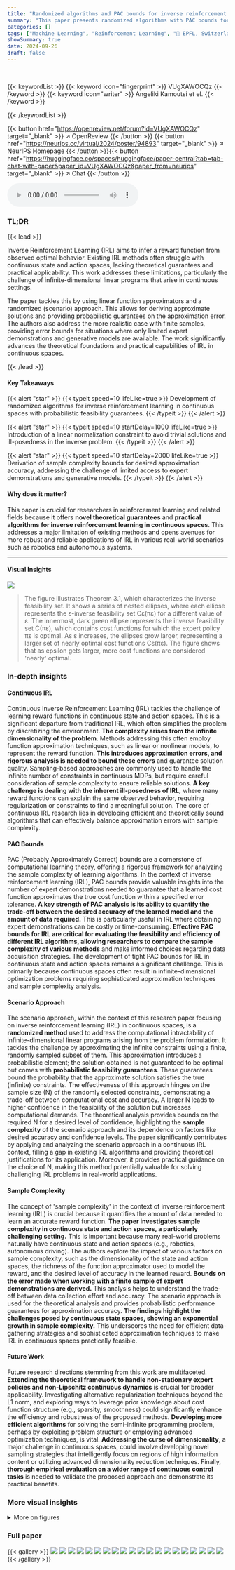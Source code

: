 ```yaml
---
title: "Randomized algorithms and PAC bounds for inverse reinforcement learning in continuous spaces"
summary: "This paper presents randomized algorithms with PAC bounds for solving inverse reinforcement learning problems in continuous state and action spaces, offering robust theoretical guarantees and practica..."
categories: []
tags: ["Machine Learning", "Reinforcement Learning", "🏢 EPFL, Switzerland",]
showSummary: true
date: 2024-09-26
draft: false
---
```


<br>

{{< keywordList >}}
{{< keyword icon="fingerprint" >}} VUgXAWOCQz {{< /keyword >}}
{{< keyword icon="writer" >}} Angeliki Kamoutsi et el. {{< /keyword >}}
 
{{< /keywordList >}}

{{< button href="https://openreview.net/forum?id=VUgXAWOCQz" target="_blank" >}}
↗ OpenReview
{{< /button >}}
{{< button href="https://neurips.cc/virtual/2024/poster/94893" target="_blank" >}}
↗ NeurIPS Homepage
{{< /button >}}{{< button href="https://huggingface.co/spaces/huggingface/paper-central?tab=tab-chat-with-paper&paper_id=VUgXAWOCQz&paper_from=neurips" target="_blank" >}}
↗ Chat
{{< /button >}}



<audio controls>
    <source src="https://ai-paper-reviewer.com/VUgXAWOCQz/podcast.wav" type="audio/wav">
    Your browser does not support the audio element.
</audio>


### TL;DR


{{< lead >}}

Inverse Reinforcement Learning (IRL) aims to infer a reward function from observed optimal behavior.  Existing IRL methods often struggle with continuous state and action spaces, lacking theoretical guarantees and practical applicability.  This work addresses these limitations, particularly the challenge of infinite-dimensional linear programs that arise in continuous settings. 

The paper tackles this by using linear function approximators and a randomized (scenario) approach.  This allows for deriving approximate solutions and providing probabilistic guarantees on the approximation error.  The authors also address the more realistic case with finite samples, providing error bounds for situations where only limited expert demonstrations and generative models are available.  The work significantly advances the theoretical foundations and practical capabilities of IRL in continuous spaces.

{{< /lead >}}


#### Key Takeaways

{{< alert "star" >}}
{{< typeit speed=10 lifeLike=true >}} Development of randomized algorithms for inverse reinforcement learning in continuous spaces with probabilistic feasibility guarantees. {{< /typeit >}}
{{< /alert >}}

{{< alert "star" >}}
{{< typeit speed=10 startDelay=1000 lifeLike=true >}} Introduction of a linear normalization constraint to avoid trivial solutions and ill-posedness in the inverse problem. {{< /typeit >}}
{{< /alert >}}

{{< alert "star" >}}
{{< typeit speed=10 startDelay=2000 lifeLike=true >}} Derivation of sample complexity bounds for desired approximation accuracy, addressing the challenge of limited access to expert demonstrations and generative models. {{< /typeit >}}
{{< /alert >}}

#### Why does it matter?
This paper is crucial for researchers in reinforcement learning and related fields because it offers **novel theoretical guarantees** and **practical algorithms for inverse reinforcement learning in continuous spaces**. This addresses a major limitation of existing methods and opens avenues for more robust and reliable applications of IRL in various real-world scenarios such as robotics and autonomous systems.

------
#### Visual Insights



![](https://ai-paper-reviewer.com/VUgXAWOCQz/figures_4_1.jpg)

> The figure illustrates Theorem 3.1, which characterizes the inverse feasibility set.  It shows a series of nested ellipses, where each ellipse represents the ε-inverse feasibility set Cε(πε) for a different value of ε. The innermost, dark green ellipse represents the inverse feasibility set C(πε), which contains cost functions for which the expert policy πε is optimal. As ε increases, the ellipses grow larger, representing a larger set of nearly optimal cost functions Cε(πε).  The figure shows that as epsilon gets larger, more cost functions are considered 'nearly' optimal.







### In-depth insights


#### Continuous IRL
Continuous Inverse Reinforcement Learning (IRL) tackles the challenge of learning reward functions in continuous state and action spaces.  This is a significant departure from traditional IRL, which often simplifies the problem by discretizing the environment. **The complexity arises from the infinite dimensionality of the problem**.  Methods addressing this often employ function approximation techniques, such as linear or nonlinear models, to represent the reward function. **This introduces approximation errors, and rigorous analysis is needed to bound these errors** and guarantee solution quality.  Sampling-based approaches are commonly used to handle the infinite number of constraints in continuous MDPs, but require careful consideration of sample complexity to ensure reliable solutions.  **A key challenge is dealing with the inherent ill-posedness of IRL,** where many reward functions can explain the same observed behavior, requiring regularization or constraints to find a meaningful solution.  The core of continuous IRL research lies in developing efficient and theoretically sound algorithms that can effectively balance approximation errors with sample complexity.

#### PAC Bounds
PAC (Probably Approximately Correct) bounds are a cornerstone of computational learning theory, offering a rigorous framework for analyzing the sample complexity of learning algorithms.  In the context of inverse reinforcement learning (IRL), PAC bounds provide valuable insights into the number of expert demonstrations needed to guarantee that a learned cost function approximates the true cost function within a specified error tolerance. **A key strength of PAC analysis is its ability to quantify the trade-off between the desired accuracy of the learned model and the amount of data required.**  This is particularly useful in IRL where obtaining expert demonstrations can be costly or time-consuming.  **Effective PAC bounds for IRL are critical for evaluating the feasibility and efficiency of different IRL algorithms, allowing researchers to compare the sample complexity of various methods** and make informed choices regarding data acquisition strategies.  The development of tight PAC bounds for IRL in continuous state and action spaces remains a significant challenge.  This is primarily because continuous spaces often result in infinite-dimensional optimization problems requiring sophisticated approximation techniques and sample complexity analysis.

#### Scenario Approach
The scenario approach, within the context of this research paper focusing on inverse reinforcement learning (IRL) in continuous spaces, is a **randomized method** used to address the computational intractability of infinite-dimensional linear programs arising from the problem formulation.  It tackles the challenge by approximating the infinite constraints using a finite, randomly sampled subset of them.  This approximation introduces a probabilistic element; the solution obtained is not guaranteed to be optimal but comes with **probabilistic feasibility guarantees**. These guarantees bound the probability that the approximate solution satisfies the true (infinite) constraints. The effectiveness of this approach hinges on the sample size (N) of the randomly selected constraints, demonstrating a trade-off between computational cost and accuracy. A larger N leads to higher confidence in the feasibility of the solution but increases computational demands.  The theoretical analysis provides bounds on the required N for a desired level of confidence, highlighting the **sample complexity** of the scenario approach and its dependence on factors like desired accuracy and confidence levels.  The paper significantly contributes by applying and analyzing the scenario approach in a continuous IRL context, filling a gap in existing IRL algorithms and providing theoretical justifications for its application.  Moreover, it provides practical guidance on the choice of N, making this method potentially valuable for solving challenging IRL problems in real-world applications.

#### Sample Complexity
The concept of 'sample complexity' in the context of inverse reinforcement learning (IRL) is crucial because it quantifies the amount of data needed to learn an accurate reward function.  **The paper investigates sample complexity in continuous state and action spaces, a particularly challenging setting.**  This is important because many real-world problems naturally have continuous state and action spaces (e.g., robotics, autonomous driving). The authors explore the impact of various factors on sample complexity, such as the dimensionality of the state and action spaces, the richness of the function approximator used to model the reward, and the desired level of accuracy in the learned reward.  **Bounds on the error made when working with a finite sample of expert demonstrations are derived.** This analysis helps to understand the trade-off between data collection effort and accuracy. The scenario approach is used for the theoretical analysis and provides probabilistic performance guarantees for approximation accuracy.  **The findings highlight the challenges posed by continuous state spaces, showing an exponential growth in sample complexity.**  This underscores the need for efficient data-gathering strategies and sophisticated approximation techniques to make IRL in continuous spaces practically feasible.

#### Future Work
Future research directions stemming from this work are multifaceted.  **Extending the theoretical framework to handle non-stationary expert policies and non-Lipschitz continuous dynamics** is crucial for broader applicability.  Investigating alternative regularization techniques beyond the L1 norm, and exploring ways to leverage prior knowledge about cost function structure (e.g., sparsity, smoothness) could significantly enhance the efficiency and robustness of the proposed methods.  **Developing more efficient algorithms** for solving the semi-infinite programming problem, perhaps by exploiting problem structure or employing advanced optimization techniques, is vital.  **Addressing the curse of dimensionality**, a major challenge in continuous spaces, could involve developing novel sampling strategies that intelligently focus on regions of high information content or utilizing advanced dimensionality reduction techniques.  Finally, **thorough empirical evaluation on a wider range of continuous control tasks** is needed to validate the proposed approach and demonstrate its practical benefits.


### More visual insights

<details>
<summary>More on figures
</summary>


![](https://ai-paper-reviewer.com/VUgXAWOCQz/figures_6_1.jpg)

> This figure illustrates the main steps of the proposed methodology.  It starts with the inverse MDP problem, which is addressed using occupancy measures and linear duality to formulate an infinite-dimensional feasibility LP.  This is then tackled by adding a normalization constraint and projecting onto features to create a regularized semi-infinite program. Constraint sampling is used to reduce this to a scenario convex program, which provides a scenario bound.  Alternatively, a data-driven counterpart is used when only expert trajectories and a generative model are available. This also involves finite-sample analysis.


![](https://ai-paper-reviewer.com/VUgXAWOCQz/figures_26_1.jpg)

> This figure presents the results of experiments using the Sampled Inverse Program (SIPN) to learn a cost function from data.  Four subplots show the empirical confidence of the learnt cost function being within a given error bound (a), the objective function value of the SIPN program (b), the theoretical sample complexity according to Theorem 4.1 (c), and a comparison of the discounted cost under the learnt and expert policies (d).


![](https://ai-paper-reviewer.com/VUgXAWOCQz/figures_26_2.jpg)

> This figure shows the results of applying the Sampled Inverse Program (SIPN) for different sample sizes (N).  It contains four subplots. Subplot (a) shows the empirical probability of the estimated cost function being in the feasibility set for different values of N and ε. Subplot (b) displays the average objective value of the SIPN with standard deviation for different values of N.  Subplot (c) shows the theoretical sample complexity bounds. Subplot (d) compares the discounted long-run costs for the average learnt cost and optimal policy.


![](https://ai-paper-reviewer.com/VUgXAWOCQz/figures_27_1.jpg)

> Figure 4 presents the results of the Sampled Inverse Program SIPN,m,n,k, an algorithm designed to estimate the cost function with unknown transition kernels.  Plot (a) displays the empirical probability that the learned cost function belongs to a specific feasibility set, demonstrating how increasing sample size N and reducing the error tolerance ε improves the accuracy of cost estimation.  Plot (b) shows the theoretical lower bound of k (number of calls to the generative model per constraint), which increases with N and ε, indicating a trade-off between sample size and computational cost.


![](https://ai-paper-reviewer.com/VUgXAWOCQz/figures_27_2.jpg)

> Figure 3 shows the results of the Sampled Inverse Program (SIPN) experiments.  It presents four plots illustrating different aspects of the algorithm's performance. Plot (a) shows the empirical probability of the learned cost function being within the feasibility set for different sample sizes and error tolerances. Plot (b) displays the average objective function value of the SIPN across multiple runs, with error bars representing the standard deviation. Plot (c) visualizes the theoretical sample complexity, comparing it to the empirical results.  Plot (d) compares the long-run cost under the expert policy and the learned cost function.


</details>






### Full paper

{{< gallery >}}
<img src="https://ai-paper-reviewer.com/VUgXAWOCQz/1.png" class="grid-w50 md:grid-w33 xl:grid-w25" />
<img src="https://ai-paper-reviewer.com/VUgXAWOCQz/2.png" class="grid-w50 md:grid-w33 xl:grid-w25" />
<img src="https://ai-paper-reviewer.com/VUgXAWOCQz/3.png" class="grid-w50 md:grid-w33 xl:grid-w25" />
<img src="https://ai-paper-reviewer.com/VUgXAWOCQz/4.png" class="grid-w50 md:grid-w33 xl:grid-w25" />
<img src="https://ai-paper-reviewer.com/VUgXAWOCQz/5.png" class="grid-w50 md:grid-w33 xl:grid-w25" />
<img src="https://ai-paper-reviewer.com/VUgXAWOCQz/6.png" class="grid-w50 md:grid-w33 xl:grid-w25" />
<img src="https://ai-paper-reviewer.com/VUgXAWOCQz/7.png" class="grid-w50 md:grid-w33 xl:grid-w25" />
<img src="https://ai-paper-reviewer.com/VUgXAWOCQz/8.png" class="grid-w50 md:grid-w33 xl:grid-w25" />
<img src="https://ai-paper-reviewer.com/VUgXAWOCQz/9.png" class="grid-w50 md:grid-w33 xl:grid-w25" />
<img src="https://ai-paper-reviewer.com/VUgXAWOCQz/10.png" class="grid-w50 md:grid-w33 xl:grid-w25" />
<img src="https://ai-paper-reviewer.com/VUgXAWOCQz/11.png" class="grid-w50 md:grid-w33 xl:grid-w25" />
<img src="https://ai-paper-reviewer.com/VUgXAWOCQz/12.png" class="grid-w50 md:grid-w33 xl:grid-w25" />
<img src="https://ai-paper-reviewer.com/VUgXAWOCQz/13.png" class="grid-w50 md:grid-w33 xl:grid-w25" />
<img src="https://ai-paper-reviewer.com/VUgXAWOCQz/14.png" class="grid-w50 md:grid-w33 xl:grid-w25" />
<img src="https://ai-paper-reviewer.com/VUgXAWOCQz/15.png" class="grid-w50 md:grid-w33 xl:grid-w25" />
<img src="https://ai-paper-reviewer.com/VUgXAWOCQz/16.png" class="grid-w50 md:grid-w33 xl:grid-w25" />
<img src="https://ai-paper-reviewer.com/VUgXAWOCQz/17.png" class="grid-w50 md:grid-w33 xl:grid-w25" />
<img src="https://ai-paper-reviewer.com/VUgXAWOCQz/18.png" class="grid-w50 md:grid-w33 xl:grid-w25" />
<img src="https://ai-paper-reviewer.com/VUgXAWOCQz/19.png" class="grid-w50 md:grid-w33 xl:grid-w25" />
<img src="https://ai-paper-reviewer.com/VUgXAWOCQz/20.png" class="grid-w50 md:grid-w33 xl:grid-w25" />
{{< /gallery >}}